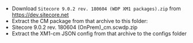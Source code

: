 * Download `Sitecore 9.0.2 rev. 180604 (WDP XM1 packages).zip` from https://dev.sitecore.net
* Extract the CM package from that archive to this folder:
 * Sitecore 9.0.2 rev. 180604 (OnPrem)_cm.scwdp.zip
* Extract the XM1-cm JSON config from that archive to the configs folder